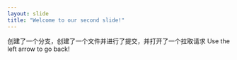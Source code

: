 ```yaml
---
layout: slide
title: "Welcome to our second slide!"
---
```

创建了一个分支，创建了一个文件并进行了提交，并打开了一个拉取请求
Use the left arrow to go back!
